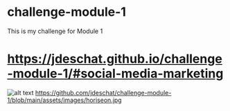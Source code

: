 # challenge-module-1
This is my challenge for Module 1
# https://jdeschat.github.io/challenge-module-1/#social-media-marketing
![alt text](https://github.com/jdeschat/challenge-module-1/blob/main/horiseon.jpg?raw=true)
https://github.com/jdeschat/challenge-module-1/blob/main/assets/images/horiseon.jpg

